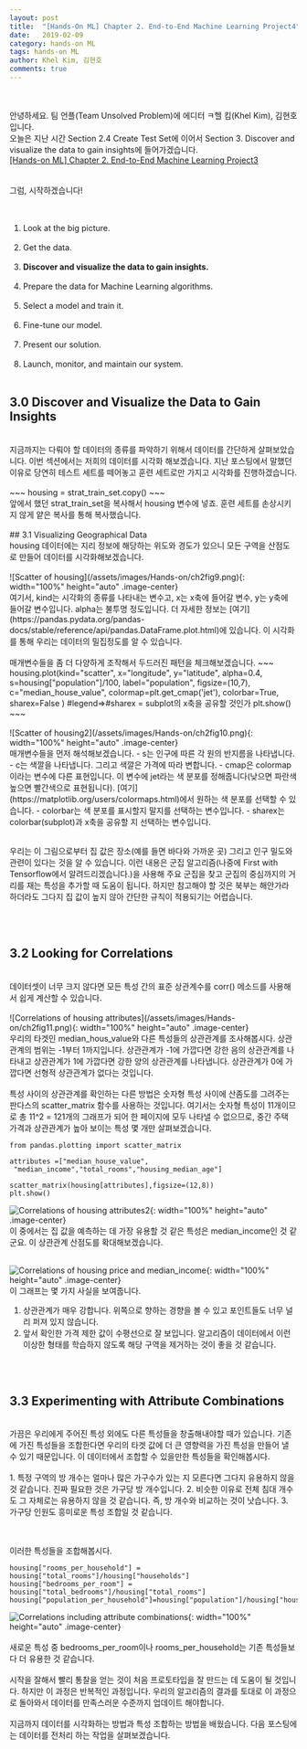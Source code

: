 ```yaml
---
layout: post
title:  "[Hands-On ML] Chapter 2. End-to-End Machine Learning Project4"
date:   2019-02-09
category: hands-on ML
tags: hands-on ML
author: Khel Kim, 김현호
comments: true
---
```


<br><br>
안녕하세요. 팀 언플(Team Unsolved Problem)에 에디터 ㅋ헬 킴(Khel Kim), 김현호입니다.
<br>
오늘은 지난 시간 Section 2.4 Create Test Set에 이어서 Section 3. Discover and visualize the data to gain insights에 들어가겠습니다.
<br>
[[Hands-on ML] Chapter 2. End-to-End Machine Learning Project3](http://127.0.0.1:4000/hands-on%20ml/2019/02/09/Hands-On-Machine-Learning-with-Scikit-Learn-and-Tensorflow1.html)
<br><br><br>
그럼, 시작하겠습니다!
<br><br><br>
1. Look at the big picture.
<br><br>
2. Get the data.
<br><br>
3. __Discover and visualize the data to gain insights.__
<br><br>
4. Prepare the data for Machine Learning algorithms.
<br><br>
5. Select a model and train it.
<br><br>
6. Fine-tune our model.
<br><br>
7. Present our solution.
<br><br>
8. Launch, monitor, and maintain our system.
<br><br>



## 3.0 Discover and Visualize the Data to Gain Insights
<br>
지금까지는 다뤄야 할 데이터의 종류를 파악하기 위해서 데이터를 간단하게 살펴보았습니다. 이번 섹션에서는 저희의 데이터를 시각화 해보겠습니다. 지난 포스팅에서 말했던 이유로 당연히 테스트 세트를 떼어놓고 훈련 세트로만 가지고 시각화를 진행하겠습니다.
<br><br>
~~~
housing = strat_train_set.copy()
~~~
<br>
앞에서 했던 strat_train_set을 복사해서 housing 변수에 넣죠. 훈련 세트를 손상시키지 않게 얕은 복사를 통해 복사했습니다.
<br><br>
## 3.1 Visualizing Geographical Data
<br>
housing 데이터에는 지리 정보에 해당하는 위도와 경도가 있으니 모든 구역을 산점도로 만들어 데이터를 시각화해보겠습니다.
<br><br>
![Scatter of housing](/assets/images/Hands-on/ch2fig9.png){: width="100%" height="auto" .image-center}
<br>
여기서, kind는 시각화의 종류를 나타내는 변수고, x는 x축에 들어갈 변수, y는 y축에 들어갈 변수입니다. alpha는 불투명 정도입니다. 더 자세한 정보는 [여기](https://pandas.pydata.org/pandas-docs/stable/reference/api/pandas.DataFrame.plot.html)에 있습니다. 이 시각화를 통해 우리는 데이터의 밀집정도를 알 수 있습니다.
<br><br>
매개변수들을 좀 더 다양하게 조작해서 두드러진 패턴을 체크해보겠습니다.
~~~
housing.plot(kind="scatter", x="longitude", y="latitude", alpha=0.4,
s=housing["population"]/100, label="population", figsize=(10,7),
c="median_house_value", colormap=plt.get_cmap('jet'), colorbar=True, sharex=False
) #legend=>#sharex = subplot의 x축을 공유할 것인가
plt.show()
~~~
<br><br>
![Scatter of housing2](/assets/images/Hands-on/ch2fig10.png){: width="100%" height="auto" .image-center}
<br>
매개변수들을 먼저 해석해보겠습니다.
- s는 인구에 따른 각 원의 반지름을 나타냅니다.
- c는 색깔을 나타냅니다. 그리고 색깔은 가격에 따라 변합니다.
- cmap은 colormap이라는 변수에 다른 표현입니다. 이 변수에 jet라는 색 분포를 정해줍니다(낮으면 파란색 높으면 빨간색으로 표현됩니다). [여기](https://matplotlib.org/users/colormaps.html)에서 원하는 색 분포를 선택할 수 있습니다.
- colorbar는 색 분포를 표시할지 말지를 선택하는 변수입니다.
- sharex는 colorbar(subplot)과 x축을 공유할 지 선택하는 변수입니다.
<br><br>



우리는 이 그림으로부터 집 값은 장소(예를 들면 바다와 가까운 곳) 그리고 인구 밀도와 관련이 있다는 것을 알 수 있습니다. 이런 내용은 군집 알고리즘(나중에 First with Tensorflow에서 알려드리겠습니다.)을 사용해 주요 군집을 찾고 군집의 중심까지의 거리를 재는 특성을 추가할 때 도움이 됩니다. 하지만 참고해야 할 것은 북부는 해안가라 하더라도 그다지 집 값이 높지 않아 간단한 규칙이 적용되기는 어렵습니다.


<br><br>
## 3.2 Looking for Correlations
<br>
데이터셋이 너무 크지 않다면 모든 특성 간의 표준 상관계수를 corr() 메소드를 사용해서 쉽게 계산할 수 있습니다.
<br><br>
![Correlations of housing attributes](/assets/images/Hands-on/ch2fig11.png){: width="100%" height="auto" .image-center}
<br>
우리의 타겟인 median_hous_value와 다른 특성들의 상관관계를 조사해봅시다. 상관관계의 범위는 -1부터 1까지입니다. 상관관계가 -1에 가깝다면 강한 음의 상관관계를 나타내고 상관관계가 1에 가깝다면 강한 양의 상관관계를 나타냅니다. 상관관계가 0에 가깝다면 선형적 상관관계가 없다는 것입니다.
<br><br>
특성 사이의 상관관계를 확인하는 다른 방법은 숫자형 특성 사이에 산좀도를 그려주는 판다스의 scatter_matrix 함수를 사용하는 것입니다. 여기서는 숫자형 특성이 11개이므로 총 11^2 = 121개의 그래프가 되어 한 페이지에 모두 나타낼 수 없으므로, 중간 주택 가격과 상관관계가 높아 보이는 특성 몇 개만 살펴보겠습니다.

~~~
from pandas.plotting import scatter_matrix

attributes =["median_house_value",
 "median_income","total_rooms","housing_median_age"]

scatter_matrix(housing[attributes],figsize=(12,8))
plt.show()
~~~
![Correlations of housing attributes2](/assets/images/Hands-on/ch2fig12.png){: width="100%" height="auto" .image-center}
<br>
이 중에서는 집 값을 예측하는 데 가장 유용할 것 같은 특성은 median_income인 것 같군요. 이 상관관계 산점도를 확대해보겠습니다.
<br><br>

![Correlations of housing price and median_income](/assets/images/Hands-on/ch2fig12.png){: width="100%" height="auto" .image-center}
<br>
이 그래프는 몇 가지 사실을 보여줍니다.
1. 상관관계가 매우 강합니다. 위쪽으로 향하는 경향을 볼 수 있고 포인트들도 너무 널리 퍼져 있지 않습니다.
2. 앞서 확인한 가격 제한 값이 수평선으로 잘 보입니다. 알고리즘이 데이터에서 이런 이상한 형태를 학습하지 않도록 해당 구역을 제거하는 것이 좋을 것 같습니다.



<br><br>
## 3.3 Experimenting with Attribute Combinations
<br>
가끔은 우리에게 주어진 특성 외에도 다른 특성들을 창출해내야할 때가 있습니다. 기존에 가진 특성들을 조합한다면 우리의 타겟 값에 더 큰 영향력을 가진 특성을 만들어 낼 수 있기 때문입니다. 이 데이터에서 조합할 수 있을만한 특성들을 확인해봅시다.<br><br>
1. 특정 구역의 방 개수는 얼마나 많은 가구수가 있는 지 모른다면 그다지 유용하지 않을 것 같습니다. 진짜 필요한 것은 가구당 방 개수입니다.
2. 비슷한 이유로 전체 침대 개수도 그 자체로는 유용하지 않을 것 같습니다. 즉, 방 개수와 비교하는 것이 낫습니다.
3. 가구당 인원도 흥미로운 특성 조합일 것 같습니다.



<br><br>
이러한 특성들을 조합해봅시다.
~~~
housing["rooms_per_household"] = housing["total_rooms"]/housing["households"]
housing["bedrooms_per_room"] = housing["total_bedrooms"]/housing["total_rooms"]
housing["population_per_household"]=housing["population"]/housing["households"]
~~~
![Correlations including attribute combinations](/assets/images/Hands-on/ch2fig14.png){: width="100%" height="auto" .image-center}
<br><br>
새로운 특성 중 bedrooms_per_room이나 rooms_per_household는 기존 특성들보다 더 유용한 것 같습니다.
<br><br>
시작을 잘해서 빨리 통찰을 얻는 것이 처음 프로토타입을 잘 만드는 데 도움이 될 것입니다. 하지만 이 과정은 반복적인 과정입니다. 우리의 알고리즘의 결과를 토대로 이 과정으로 돌아와서 데이터를 만족스러운 수준까지 업데이트 해야합니다.
<br><br>
지금까지 데이터를 시각화하는 방법과 특성 조합하는 방법을 배웠습니다. 다음 포스팅에는 데이터를 전처리 하는 작업을 살펴보겠습니다.
<br><br>
